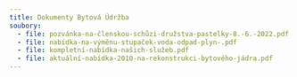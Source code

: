 ```yaml
---
title: Dokumenty Bytová Údržba
soubory:
  - file: pozvánka-na-členskou-schůzi-družstva-pastelky-8.-6.-2022.pdf
  - file: nabídka-na-výměnu-stupaček-voda-odpad-plyn-.pdf
  - file: kompletní-nabídka-našich-služeb.pdf
  - file: aktuální-nabídka-2010-na-rekonstrukci-bytového-jádra.pdf
---
```

